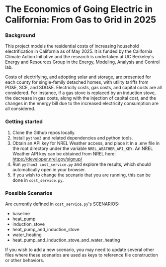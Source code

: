 # The Economics of Going Electric in California: From Gas to Grid in 2025

### Background

This project models the residential costs of increasing household electrification in California as of May 2025. It is funded by the California Climate Action Initiative and the research is undertaken at UC Berkeley's Energy and Resources Group in the Energy, Modeling, Analysis and Control lab.

Costs of electrifying, and adopting solar and storage, are presented for each county for single-family detached homes, with utility tariffs from PG&E, SCE, and SDG&E. Electricity costs, gas costs, and capital costs are all considered. For instance, if a gas stove is replaced by an induction stove, the decrease in gas costs, along with the injection of capital cost, and the changes in the energy bill due to the increased electricity consumption are all considered.

### Getting started
1. Clone the Github repos locally.
2. Install `python3` and related dependencies and python tools. 
3. Obtain an API key for NREL Weather access, and place it in a .env file in the root directory under the variable `NREL_WEATHER_API_KEY`. An NREL Weather API key can be obtained from NREL here: https://developer.nrel.gov/signup/
4. Run `python3 cost_service.py` and explore the results, which should automatically open in your browser. 
5. If you wish to change the scenario that you are running, this can be done in `cost_service.py`. 

### Possible Scenarios
Are currently defined in `cost_service.py`'s SCENARIOS: 

- baseline
- heat_pump
- induction_stove
- heat_pump_and_induction_stove
- water_heating
- heat_pump_and_induction_stove_and_water_heating

If you wish to add a new scenario, you may need to update several other files where these scenarios are used as keys to reference file construction or other behaviors. 
